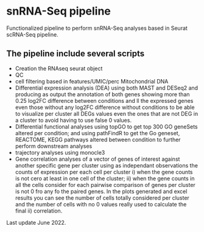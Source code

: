 # snRNA-Seq pipeline
Functionalized pipeline to perform snRNA-Seq analyses based in Seurat scRNA-Seq pipeline.


## The pipeline include several scripts
- Creation the RNAseq seurat object
- QC
- cell filtering based in features/UMIC/perc Mitochondrial DNA
- Differential expression analysis (DEA) using both MAST and DESeq2 and producing as output the annotation of both genes showing more than 0.25 log2FC difference between conditions and ll the expressed genes even those without any log2FC difference without conditions to be able to visualize per cluster all DEGs values even the ones that are not DEG in a cluster to avoid having to use false 0 values.
- Differential functional analyses using topGO to get top 300 GO geneSets altered per condition; and using pathFindR to get the Go geneset, REACTOME, KEGG pathways altered between condition to further perform downstream analyses
- trajectory analyses using monocle3
- Gene correlation analyses of a vector of genes of interest against another specific gene per cluster using as independant observations the counts of expression per each cell per cluster i) when the gene counts is not cero at least in one cell of the cluster; ii) when the gene counts in all the cells consider for each pairwise comparison of genes per cluster is not 0 fro any fo the paired genes. In the plots generated and excel results you can see the number of cells totally considered per cluster and the number of cells with no 0 values really used to calculate the final ii) correlation.

Last update June  2022.
